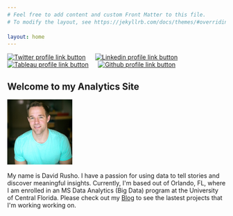 ```yaml
---
# Feel free to add content and custom Front Matter to this file.
# To modify the layout, see https://jekyllrb.com/docs/themes/#overriding-theme-defaults

layout: home
---
```


[<img src="https://img.shields.io/badge/twitter-%231DA1F2.svg?&sflat&logo=twitter&logoColor=white" alt="Twitter profile link button" height="20" width="70" />](https://twitter.com/drusho) &emsp; [<img src="https://img.shields.io/badge/linkedin-%230A66C2.svg?&sflat&logo=linkedin&logoColor=white" alt="Linkedin profile link button" height="20" width="70" />](https://linkedin.com/in/davidrusho)&emsp; [<img src="https://img.shields.io/badge/tableau-%23ff4d4d.svg?&sflat&logo=tableau&logoColor=white" alt="Tableau profile link button" height="20" width="70" >](https://public.tableau.com/app/profile/drusho)  &emsp; [<img src="https://img.shields.io/badge/github-%23181717.svg?&style=flat&logo=github&logoColor=white" alt="Github profile link button" height="20" width="65" />](https://github.com/drusho)


## Welcome to my Analytics Site


<img src="https://github.com/drusho/blog/blob/master/assets/headshot.jpg?raw=true" alt="image of David Rusho, author of website" height="150" width="150">

<br>

My name is David Rusho.  I have a passion for using data to tell stories and discover meaningful insights. Currently, I'm based out of Orlando, FL, where I am enrolled in an MS Data Analytics (Big Data) program at the University of Central Florida.  Please check out my [Blog](https://drusho.github.io/blog) to see the lastest projects that I'm working working on.
